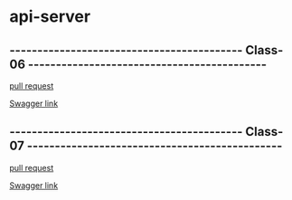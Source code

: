 # api-server
## ------------------------------------------ Class-06 -------------------------------------------


[pull request](https://github.com/Hidayasyam-a401-advanced-javascript/api-server/pull/1)

[Swagger link](https://app.swaggerhub.com/apis/HidayaSyam/default-title/0.1)

## ------------------------------------------ Class-07 ----------------------------------------------

 [pull request](https://github.com/Hidayasyam-a401-advanced-javascript/api-server/pull/2)

[Swagger link](https://app.swaggerhub.com/apis/HidayaSyam/class07/0.1)
